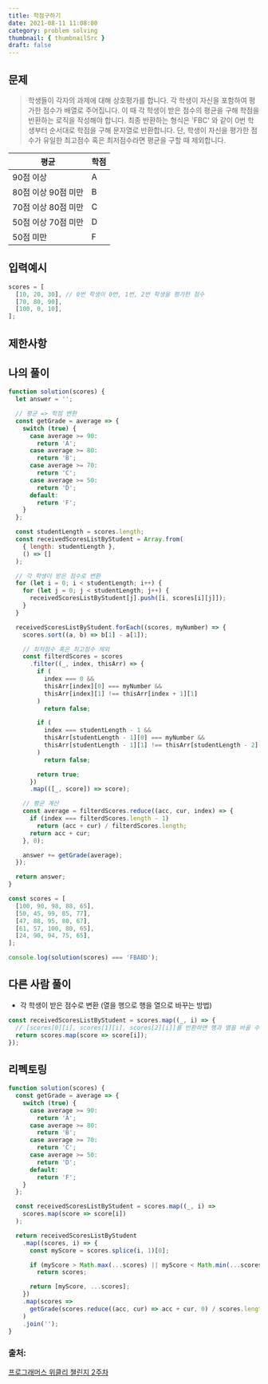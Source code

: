 ```yaml
---
title: 학점구하기
date: 2021-08-11 11:08:80
category: problem solving
thumbnail: { thumbnailSrc }
draft: false
---
```


## 문제

> 학생들이 각자의 과제에 대해 상호평가를 합니다. 각 학생이 자신을 포함하여 평가한 점수가 배열로 주어집니다. 이 때 각 학생이 받은 점수의 평균을 구해 학점을 반환하는 로직을 작성해야 합니다. 최종 반환하는 형식은 'FBC' 와 같이 0번 학생부터 순서대로 학점을 구해 문자열로 반환합니다. 단, 학생이 자신을 평가한 점수가 유일한 최고점수 혹은 최저점수라면 평균을 구할 때 제외합니다.

| 평균                | 학점 |
| ------------------- | ---- |
| 90점 이상           | A    |
| 80점 이상 90점 미만 | B    |
| 70점 이상 80점 미만 | C    |
| 50점 이상 70점 미만 | D    |
| 50점 미만           | F    |

## 입력예시

```js
scores = [
  [10, 20, 30], // 0번 학생이 0번, 1번, 2번 학생을 평가한 점수
  [70, 80, 90],
  [100, 0, 10],
];
```

## 제한사항

## 나의 풀이

```js
function solution(scores) {
  let answer = '';

  // 평균 => 학점 변환
  const getGrade = average => {
    switch (true) {
      case average >= 90:
        return 'A';
      case average >= 80:
        return 'B';
      case average >= 70:
        return 'C';
      case average >= 50:
        return 'D';
      default:
        return 'F';
    }
  };

  const studentLength = scores.length;
  const receivedScoresListByStudent = Array.from(
    { length: studentLength },
    () => []
  );

  // 각 학생이 받은 점수로 변환
  for (let i = 0; i < studentLength; i++) {
    for (let j = 0; j < studentLength; j++) {
      receivedScoresListByStudent[j].push([i, scores[i][j]]);
    }
  }

  receivedScoresListByStudent.forEach((scores, myNumber) => {
    scores.sort((a, b) => b[1] - a[1]);

    // 최저점수 혹은 최고점수 제외
    const filterdScores = scores
      .filter((_, index, thisArr) => {
        if (
          index === 0 &&
          thisArr[index][0] === myNumber &&
          thisArr[index][1] !== thisArr[index + 1][1]
        )
          return false;

        if (
          index === studentLength - 1 &&
          thisArr[studentLength - 1][0] === myNumber &&
          thisArr[studentLength - 1][1] !== thisArr[studentLength - 2][1]
        )
          return false;

        return true;
      })
      .map(([_, score]) => score);

    // 평균 계산
    const average = filterdScores.reduce((acc, cur, index) => {
      if (index === filterdScores.length - 1)
        return (acc + cur) / filterdScores.length;
      return acc + cur;
    }, 0);

    answer += getGrade(average);
  });

  return answer;
}

const scores = [
  [100, 90, 98, 88, 65],
  [50, 45, 99, 85, 77],
  [47, 88, 95, 80, 67],
  [61, 57, 100, 80, 65],
  [24, 90, 94, 75, 65],
];

console.log(solution(scores) === 'FBABD');
```

## 다른 사람 풀이

- 각 학생이 받은 점수로 변환
  (열을 행으로 행을 열으로 바꾸는 방법)

```js
const receivedScoresListByStudent = scores.map((_, i) => {
  // [scores[0][i], scores[1][i], scores[2][i]]를 반환하면 행과 열을 바꿀 수 있다.
  return scores.map(score => score[i]);
});
```

## 리펙토링

```js
function solution(scores) {
  const getGrade = average => {
    switch (true) {
      case average >= 90:
        return 'A';
      case average >= 80:
        return 'B';
      case average >= 70:
        return 'C';
      case average >= 50:
        return 'D';
      default:
        return 'F';
    }
  };

  const receivedScoresListByStudent = scores.map((_, i) =>
    scores.map(score => score[i])
  );

  return receivedScoresListByStudent
    .map((scores, i) => {
      const myScore = scores.splice(i, 1)[0];

      if (myScore > Math.max(...scores) || myScore < Math.min(...scores))
        return scores;

      return [myScore, ...scores];
    })
    .map(scores =>
      getGrade(scores.reduce((acc, cur) => acc + cur, 0) / scores.length)
    )
    .join('');
}
```

### 출처:

[프로그래머스 위클리 챌린지 2주차](https://programmers.co.kr/learn/courses/30/lessons/83201)
